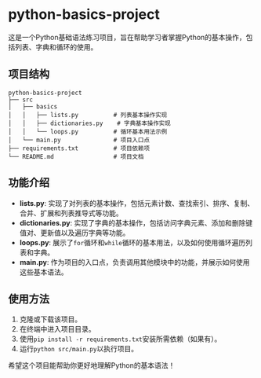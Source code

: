 # python-basics-project

这是一个Python基础语法练习项目，旨在帮助学习者掌握Python的基本操作，包括列表、字典和循环的使用。

## 项目结构

```
python-basics-project
├── src
│   ├── basics
│   │   ├── lists.py          # 列表基本操作实现
│   │   ├── dictionaries.py    # 字典基本操作实现
│   │   └── loops.py          # 循环基本用法示例
│   └── main.py               # 项目入口点
├── requirements.txt          # 项目依赖项
└── README.md                 # 项目文档
```

## 功能介绍

- **lists.py**: 实现了对列表的基本操作，包括元素计数、查找索引、排序、复制、合并、扩展和列表推导式等功能。
- **dictionaries.py**: 实现了字典的基本操作，包括访问字典元素、添加和删除键值对、更新值以及遍历字典等功能。
- **loops.py**: 展示了`for`循环和`while`循环的基本用法，以及如何使用循环遍历列表和字典。
- **main.py**: 作为项目的入口点，负责调用其他模块中的功能，并展示如何使用这些基本语法。

## 使用方法

1. 克隆或下载该项目。
2. 在终端中进入项目目录。
3. 使用`pip install -r requirements.txt`安装所需依赖（如果有）。
4. 运行`python src/main.py`以执行项目。

希望这个项目能帮助你更好地理解Python的基本语法！